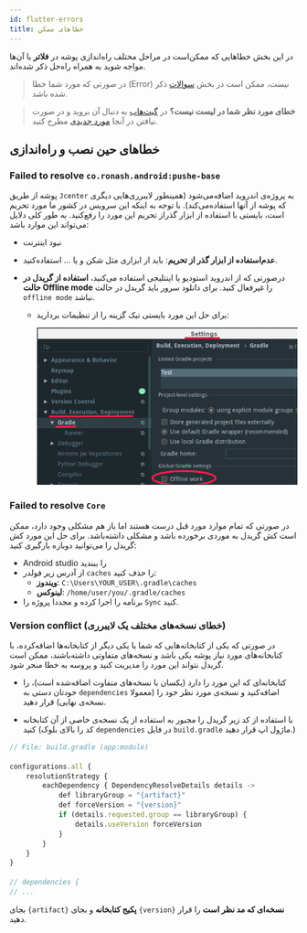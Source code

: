 ```yaml
---
id: flutter-errors
title: خطاهای ممکن
---
```


در این بخش خطاهایی که ممکن‌است در مراحل مختلف راه‌اندازی پوشه در **فلاتر** با آن‌ها مواجه شوید به همراه راه‌حل ذکر شده‌اند.

> در صورتی که مورد شما خطا (Error) نیست، ممکن است در بخش [سوالات](/docs/flutter/flutter-faq) ذکر شده باشد.


> **خطای مورد نظر شما در لیست نیست؟** در [گیت‌هاب](https://github.com/pusheco/pushe-flutter/issues?utf8=%E2%9C%93&q=is%3Aissue) به دنبال آن بروید و در صورت نیافتن در آنجا [مورد جدیدی](https://github.com/pusheco/pushe-flutter/issues/new) مطرح کنید.


## خطاهای حین نصب‌ و راه‌اندازی

### Failed to resolve `co.ronash.android:pushe-base`

پوشه از طریق `Jcenter` به پروژه‌ی اندروید اضافه‌می‌شود (همینطور لایبرری‌هایی دیگری که پوشه از آنها استفاده‌می‌کند). با توجه به اینکه این سرویس در کشور ما مورد تحریم است، بایستی با استفاده از ابزار گذراز تحریم این مورد را رفع‌کنید. به طور کلی دلایل می‌تواند این موارد باشد:

* نبود اینترنت
* **عدم‌استفاده از ابزار گذر از تحریم**: باید از ابزاری مثل شکن و یا ... استفاده‌کنید.
* درصورتی که از اندروید استودیو یا اینتلیجی استفاده می‌کنید، **استفاده از گریدل در حالت Offline mode** را غیرفعال کنید. برای دانلود سرور باید گریدل در حالت `offline mode` نباشد.
 
    * برای حل این مورد بایستی تیک گزینه را از تنظیمات بردارید:

        <img src="/img/studio/gradle_offline.png" width="600" />


### Failed to resolve `Core`

در صورتی که تمام موارد مورد قبل درست هستند اما باز هم مشکلی وجود دارد، ممکن است کش گریدل به موردی برخورده باشد و مشکلی داشته‌باشد. برای حل این مورد کش گریدل را می‌توانید دوباره بارگیری کنید:

* Android studio را ببندید
* از آدرس زیر فولدر `caches` را حذف کنید:
    * **ویندوز**: `C:\Users\YOUR_USER\.gradle\caches`
    * **لینوکس**: `/home/user/you/.gradle/caches`
* برنامه را اجرا کرده و مجددا پروژه را `Sync` کنید.

### Version conflict (خطای نسخه‌های مختلف یک لایبرری)

در صورتی که یکی از کتابخانه‌هایی که شما یا یکی دیگر از کتابخانه‌ها اضافه‌کرده، با کتابخانه‌های مورد نیاز پوشه یکی باشد و نسخه‌های متفاوتی داشته‌باشند، ممکن است گریدل نتواند این مورد را مدیریت کنید و پروسه به خطا منجر شود.

* کتابخانه‌ای که این مورد را دارد (یکسان با نسخه‌های متفاوت اضافه‌شده است)، را خودتان دستی به `dependencies` اضافه‌کنید و نسخه‌ی مورد نظر خود را (معمولا نسخه‌ی نهایی) قرار دهید.

* با استفاده از کد زیر گریدل را مجبور به استفاده از یک نسخه‌ی خاصی از آن کتابخانه کنید (کد را بالای بلوک `dependencies` در فایل `build.gradle` ماژول اپ قرار دهید.)

```js
// File: build.gradle (app:module)

configurations.all {
    resolutionStrategy {
        eachDependency { DependencyResolveDetails details ->
            def libraryGroup = "{artifact}"
            def forceVersion = "{version}"
            if (details.requested.group == libraryGroup) {
                details.useVersion forceVersion
            }
        }
    }
}

// dependencies {
// ...

```

بجای `{artifact}` **پکیج‌ کتابخانه** و بجای `{version}‍` **نسخه‌ای که مد نظر است** را قرار دهید.

